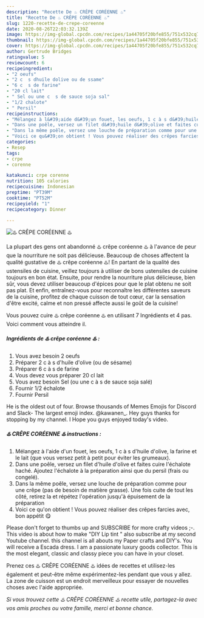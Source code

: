 ```yaml
---
description: "Recette De ♨️ CRÊPE CORÉENNE ♨️"
title: "Recette De ♨️ CRÊPE CORÉENNE ♨️"
slug: 1220-recette-de-crepe-coreenne
date: 2020-08-26T22:03:32.139Z
image: https://img-global.cpcdn.com/recipes/1a44705f20bfe855/751x532cq70/♨️-crepe-coreenne-♨️-photo-principale-de-la-recette.jpg
thumbnail: https://img-global.cpcdn.com/recipes/1a44705f20bfe855/751x532cq70/♨️-crepe-coreenne-♨️-photo-principale-de-la-recette.jpg
cover: https://img-global.cpcdn.com/recipes/1a44705f20bfe855/751x532cq70/♨️-crepe-coreenne-♨️-photo-principale-de-la-recette.jpg
author: Gertrude Bridges
ratingvalue: 5
reviewcount: 6
recipeingredient:
- "2 oeufs"
- "2 c  s dhuile dolive ou de ssame"
- "6 c  s de farine"
- "20 cl lait"
- " Sel ou une c  s de sauce soja sal"
- "1/2 chalote"
- " Persil"
recipeinstructions:
- "Mélangez à l&#39;aide d&#39;un fouet, les oeufs, 1 c à s d&#39;huile d&#39;olive, la farine et le lait (que vous versez petit à petit pour éviter les grumeaux)."
- "Dans une poêle, versez un filet d&#39;huile d&#39;olive et faites cuire l&#39;échalote haché. Ajoutez l&#39;échalote à la préparation ainsi que du persil (frais ou congelé)."
- "Dans la même poêle, versez une louche de préparation comme pour une crêpe (pas de besoin de matière grasse). Une fois cuite de tout les côté, retirez la et répétez l&#39;opération jusqu&#39;à épuisement de la préparation"
- "Voici ce qu&#39;on obtient ! Vous pouvez réaliser des crêpes farcies avec, bon appétit 😋"
categories:
- Resep
tags:
- crpe
- corenne

katakunci: crpe corenne 
nutrition: 105 calories
recipecuisine: Indonesian
preptime: "PT39M"
cooktime: "PT52M"
recipeyield: "1"
recipecategory: Dinner

---
```



![♨️ CRÊPE CORÉENNE ♨️](https://img-global.cpcdn.com/recipes/1a44705f20bfe855/751x532cq70/♨️-crepe-coreenne-♨️-photo-principale-de-la-recette.jpg)

La plupart des gens ont abandonné ♨️ crêpe coréenne ♨️ à l'avance de peur que la nourriture ne soit pas délicieuse. Beaucoup de choses affectent la qualité gustative de ♨️ crêpe coréenne ♨️! En partant de la qualité des ustensiles de cuisine, veillez toujours à utiliser de bons ustensiles de cuisine toujours en bon état. Ensuite, pour rendre la nourriture plus délicieuse, bien sûr, vous devez utiliser beaucoup d'épices pour que le plat obtenu ne soit pas plat. Et enfin, entraînez-vous pour reconnaître les différentes saveurs de la cuisine, profitez de chaque cuisson de tout cœur, car la sensation d'être excité, calme et non pressé affecte aussi le goût de la cuisine!

<!--inarticleads1-->

Vous pouvez cuire ♨️ crêpe coréenne ♨️ en utilisant 7 Ingrédients et 4 pas. Voici comment vous atteindre il.

##### Ingrédients de ♨️ crêpe coréenne ♨️ :

1. Vous avez besoin 2 oeufs
1. Préparer 2 c à s d&#39;huile d&#39;olive (ou de sésame)
1. Préparer 6 c à s de farine
1. Vous devez vous préparer 20 cl lait
1. Vous avez besoin  Sel (ou une c à s de sauce soja salé)
1. Fournir 1/2 échalote
1. Fournir  Persil


He is the oldest out of four. Browse thousands of Memes Emojis for Discord and Slack- The largest emoji index. @kawanen_. Hey guys thanks for stopping by my channel. I Hope you guys enjoyed today&#39;s video. 

<!--inarticleads2-->

##### ♨️ CRÊPE CORÉENNE ♨️ instructions :

1. Mélangez à l&#39;aide d&#39;un fouet, les oeufs, 1 c à s d&#39;huile d&#39;olive, la farine et le lait (que vous versez petit à petit pour éviter les grumeaux).
1. Dans une poêle, versez un filet d&#39;huile d&#39;olive et faites cuire l&#39;échalote haché. Ajoutez l&#39;échalote à la préparation ainsi que du persil (frais ou congelé).
1. Dans la même poêle, versez une louche de préparation comme pour une crêpe (pas de besoin de matière grasse). Une fois cuite de tout les côté, retirez la et répétez l&#39;opération jusqu&#39;à épuisement de la préparation
1. Voici ce qu&#39;on obtient ! Vous pouvez réaliser des crêpes farcies avec, bon appétit 😋


Please don&#39;t forget to thumbs up and SUBSCRIBE for more crafty videos ;-. This video is about how to make &#34;DIY Lip tint &#34; also subscribe at my second Youtube channel. this channel is all abouts my Paper crafts and DIY&#39;s. You will receive a Escada dress. I am a passionate luxury goods collector. This is the most elegant, classic and classy piece you can have in your closet. 

<!--inarticleads1-->

<p>
Prenez ces ♨️ CRÊPE CORÉENNE ♨️ idées de recettes et utilisez-les également et peut-être même expérimentez-les pendant que vous y allez. La zone de cuisson est un endroit merveilleux pour essayer de nouvelles choses avec l'aide appropriée.
</p>

<p>
<i>Si vous trouvez cette ♨️ CRÊPE CORÉENNE ♨️ recette utile, partagez-la avec vos amis proches ou votre famille, merci et bonne chance.</i>
</p>

